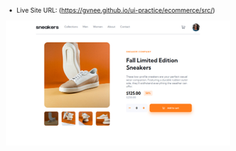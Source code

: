 - Live Site URL: (https://gvnee.github.io/ui-practice/ecommerce/src/)

![](src/images/screenshot.png)